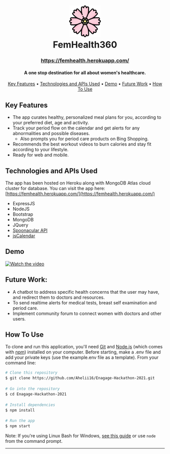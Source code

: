 
<h1 align="center">
  <br>
  <a href=".."><img src="public/images/pink-cosmos.png" alt="FemHealth360" width="100"></a>
  <br>
  FemHealth360
  <br>
</h1>
<h3 align="center">
  <a href="https://femhealth.herokuapp.com/" target="_blank">https://femhealth.herokuapp.com/</a>
</h3>

<h4 align="center">A one stop destination for all about women's healthcare. </h4>

<!-- <p align="center">
  <a href="https://badge.fury.io/js/electron-markdownify">
    <img src="https://badge.fury.io/js/electron-markdownify.svg"
         alt="Gitter">
  </a>
  <a href="https://gitter.im/amitmerchant1990/electron-markdownify"><img src="https://badges.gitter.im/amitmerchant1990/electron-markdownify.svg"></a>
  <a href="https://saythanks.io/to/amitmerchant1990">
      <img src="https://img.shields.io/badge/SayThanks.io-%E2%98%BC-1EAEDB.svg">
  </a>
  <a href="https://www.paypal.me/AmitMerchant">
    <img src="https://img.shields.io/badge/$-donate-ff69b4.svg?maxAge=2592000&amp;style=flat">
  </a>
</p> -->

<p align="center">
  <a href="#key-features">Key Features</a> •
  <a href="#technologies-and-apis-used">Technologies and APIs Used</a> •
  <a href="#demo">Demo</a> •
  <a href="#future-work">Future Work</a> •
  <a href="#how-to-use">How To Use</a>  
</p>

## Key Features

* The app curates healthy, personalized meal plans for you, according to your preferred diet, age and activity.
* Track your period flow on the calendar and get alerts for any abnormalities and possible diseases.
  - Also prompts you for period care products on Bing Shopping.
* Recommends the best workout videos to burn calories and stay fit according to your lifestyle.
* Ready for web and mobile.

## Technologies and APIs Used

The app has been hosted on Heroku along with MongoDB Atlas cloud cluster for database. You can visit the app here: [https://femhealth.herokuapp.com/](https://femhealth.herokuapp.com/)

- ExpressJS
- NodeJS
- Bootstrap
- MongoDB 
- JQuery
- [Spoonacular API](https://spoonacular.com/food-api/docs#Generate-Meal-Plan)
- [jsCalendar](https://gramthanos.github.io/jsCalendar/index.html)

## Demo

[![Watch the video](https://youtu.be/fSvVqxa9S5c/maxresdefault.jpg)](https://youtu.be/fSvVqxa9S5c)

## Future Work:

 - A chatbot to address specific health concerns that the user may have, and redirect them to doctors and resources.
 - To send realtime alerts for medical tests, breast self examination and period care.
 - Implement community forum to connect women with doctors and other users.

## How To Use

To clone and run this application, you'll need [Git](https://git-scm.com) and [Node.js](https://nodejs.org/en/download/) (which comes with [npm](http://npmjs.com)) installed on your computer. Before starting, make a .env file and add your private keys (use the example.env file as a template). From your command line:

```bash
# Clone this repository
$ git clone https://github.com/Ahelii16/Enagage-Hackathon-2021.git

# Go into the repository
$ cd Enagage-Hackathon-2021

# Install dependencies
$ npm install

# Run the app
$ npm start
```

Note: If you're using Linux Bash for Windows, [see this guide](https://www.howtogeek.com/261575/how-to-run-graphical-linux-desktop-applications-from-windows-10s-bash-shell/) or use `node` from the command prompt.


---

